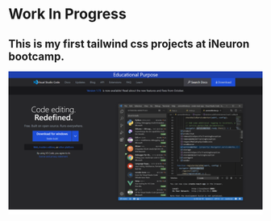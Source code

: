 # Work In Progress

## This is my first tailwind css projects at iNeuron bootcamp.

![screenshot](./images/vs%20code.png)
